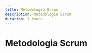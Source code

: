 ```yaml
---
title: Metodologia Scrum
description: Metodologia Scrum
duration: 1 hours
---
```


# Metodologia Scrum
